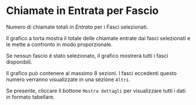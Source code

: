 # Chiamate in Entrata per Fascio

Numero di chiamate totali *in Entrata* per i Fasci selezionati.

Il grafico a torta mostra il totale delle chiamate entrate dai fasci selezionati
e le mette a confronto in modo proporzionale.

Se nessun fascio è stato selezionato, il grafico mostrerà tutti i fasci disponibili.

Il grafico può contenere al massimo 8 sezioni. I fasci eccedenti questo numero
verranno visualizzate in una sezione `Altri`.

Se presente, cliccare il bottone `Mostra dettagli` per visualizzare tutti i dati
in formato tabellare.
